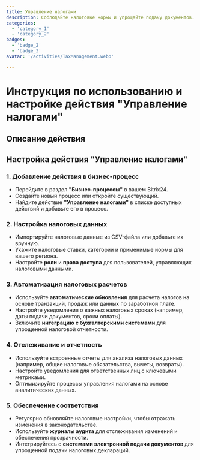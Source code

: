 ```yaml
---
title: Управление налогами
description: Соблюдайте налоговые нормы и упрощайте подачу документов.
categories: 
  - 'category_1'
  - 'category_2'
badges: 
  - 'badge_2'
  - 'badge_3'
avatar: '/activities/TaxManagement.webp'

---
```

# Инструкция по использованию и настройке действия "Управление налогами"

## Описание действия

## **Настройка действия "Управление налогами"**

### 1. Добавление действия в бизнес-процесс
- Перейдите в раздел **"Бизнес-процессы"** в вашем Bitrix24.
- Создайте новый процесс или откройте существующий.
- Найдите действие **"Управление налогами"** в списке доступных действий и добавьте его в процесс.

### 2. Настройка налоговых данных
- Импортируйте налоговые данные из CSV-файла или добавьте их вручную.
- Укажите налоговые ставки, категории и применимые нормы для вашего региона.
- Настройте **роли** и **права доступа** для пользователей, управляющих налоговыми данными.

### 3. Автоматизация налоговых расчетов
- Используйте **автоматические обновления** для расчета налогов на основе транзакций, продаж или данных по заработной плате.
- Настройте уведомления о важных налоговых сроках (например, даты подачи документов, сроки оплаты).
- Включите **интеграцию с бухгалтерскими системами** для упрощенной налоговой отчетности.

### 4. Отслеживание и отчетность
- Используйте встроенные отчеты для анализа налоговых данных (например, общие налоговые обязательства, вычеты, возвраты).
- Настройте уведомления для ответственных лиц с ключевыми метриками.
- Оптимизируйте процессы управления налогами на основе аналитических данных.

### 5. Обеспечение соответствия
- Регулярно обновляйте налоговые настройки, чтобы отражать изменения в законодательстве.
- Используйте **журналы аудита** для отслеживания изменений и обеспечения прозрачности.
- Интегрируйтесь с **системами электронной подачи документов** для упрощенной подачи налоговых деклараций.
